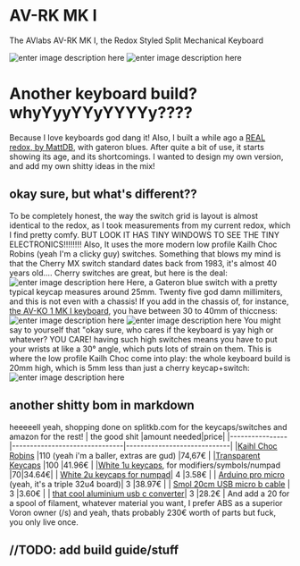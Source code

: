 # AV-RK MK I 

The AVlabs AV-RK MK I, the Redox Styled Split Mechanical Keyboard

![enter image description here](https://media.discordapp.net/attachments/827197990799409173/1051257180243886193/image.png?width=811&height=374)
![enter image description here](https://media.discordapp.net/attachments/712626945023672370/1051263470093471875/image.png?width=811&height=273)
# Another keyboard build? whyYyyYYyYYYYy????

Because I love keyboards god dang it! Also, I built a while ago a [REAL redox, by MattDB](https://github.com/mattdibi/redox-keyboard), with gateron blues. After quite a bit of use, it starts showing its age, and its shortcomings. I wanted to design my own version, and add my own shitty ideas in the mix!

## okay sure, but what's different??
To be completely honest, the way the switch grid is layout is almost identical to the redox, as I took measurements from my current redox, which I find pretty comfy. BUT LOOK IT HAS TINY WINDOWS TO SEE THE TINY ELECTRONICS!!!!!!!!
Also, It uses the  more modern low profile Kailh Choc Robins (yeah I'm a clicky guy) switches. Something that blows my mind is that the Cherry MX switch standard dates back from 1983, it's almost 40 years old.... 
Cherry switches are great, but here is the deal: 
![enter image description here](https://media.discordapp.net/attachments/827197990799409173/1051257349295317053/IMG_20221210_230103.jpg?width=811&height=363)
Here, a Gateron blue switch with a pretty typical keycap measures around 25mm. Twenty five god damn millimiters, and this is not even with a chassis!
If you add in the chassis of, for instance, [the AV-KO 1 MK I keyboard](https://github.com/avmolaei/AV-KO1), you have between 30 to 40mm of thiccness:
![enter image description here](https://media.discordapp.net/attachments/827197990799409173/1051258330179448912/image.png?width=811&height=526)
![enter image description here](https://media.discordapp.net/attachments/827197990799409173/1051258330624049152/image.png?width=811&height=348)
You might say to yourself that "okay sure, who cares if the keyboard is yay high or whatever? YOU CARE! having such high switches means you have to put your wrists at like a 30° angle, which puts lots of strain on them.
This is where the low profile Kailh Choc come into play: the whole keyboard build is 20mm high, which is 5mm less than just a cherry keycap+switch: 
![enter image description here](https://media.discordapp.net/attachments/827197990799409173/1051257180243886193/image.png?width=811&height=374)

## another shitty bom in markdown
heeeeell yeah, shopping done on splitkb.com for the keycaps/switches and amazon for the rest!
|     the good shit           |amount needed|price|
|----------------|-------------------------------|-----------------------------|
|[Kaihl Choc Robins](https://splitkb.com/products/kailh-low-profile-choc-switches?variant=39291452129357) |110 (yeah i'm a baller, extras are gud)            |74,67€            |
|[Transparent Keycaps](https://splitkb.com/products/kailh-choc-transparent-keycaps?variant=31721735389261)          |100            |41.96€           |
|[White 1u keycaps](https://splitkb.com/products/blank-mbk-choc-low-profile-keycaps?variant=31811487039565), for modifiers/symbols/numpad          |70|34.64€|
 | [White 2u keycaps for numpad](https://splitkb.com/products/blank-mbk-choc-low-profile-keycaps?variant=31811515023437)| 4 |3.58€ |
 | [Arduino pro micro](https://www.amazon.fr/gp/product/B09JPBYV61/ref=ox_sc_act_title_1?smid=A2HR25T7JG1ANP&psc=1) (yeah, it's a triple 32u4 board)| 3 |38.97€ |
 | [Smol 20cm USB micro b cable](https://www.amazon.fr/gp/product/B07NSMG2QQ/ref=ox_sc_act_title_2?smid=A1X6FK5RDHNB96&psc=1) | 3 |3.60€ |
 | [that cool aluminium usb c converter](https://www.amazon.fr/gp/product/B08G4NPRX7/ref=ox_sc_act_title_3?smid=A9ZVWCETYHNMJ&psc=1)| 3 |28.2€ |
And add a 20 for a spool of filament, whatever material you want, I prefer ABS as a superior Voron owner (/s)
and yeah, thats probably 230€ worth of parts but fuck, you only live once.

## //TODO: add build guide/stuff

